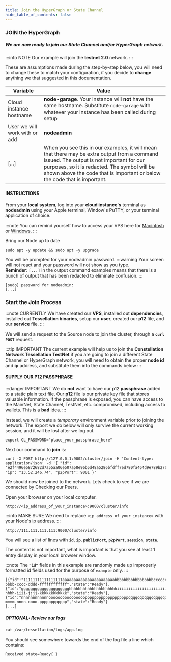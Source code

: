 ```yaml
---
title: Join the HyperGraph or State Channel
hide_table_of_contents: false
---
```


<head>
  <title>Join the HyperGraph or State Channel</title>
  <meta
    name="description"
    content="This document will help to join an existing HyperGraph Network or State Channel."
  />
</head>

### JOIN the **HyperGraph**

##### We are now ready to join our State Channel and/or HyperGraph network.

:::info NOTE
Our example will join the **testnet 2.0** network.
:::

These are assumptions made during the step-by-step below, you will need to change these to match your configuration, if you decide to **change** anything we that suggested in this documentation.

| Variable |	Value |
| -------- | ------ |
| Cloud instance hostname |	**node-garage**. Your instance will **not** have the same hostname. Substitute `node-garage` with whatever your instance has been called during setup |
| User we will work with or add |	**nodeadmin** |
| [...] | When you see this in our examples, it will mean that there may be extra output from a command issued. The output is not important for our purposes, so it is redacted. The symbol will be shown above the code that is important or below the code that is important. |

#### INSTRUCTIONS

From your **local system**, log into your **cloud instance's** terminal as **nodeadmin** using your Apple terminal, Window's PuTTY, or your terminal application of choice.

:::note
You can remind yourself how to access your VPS here for [Macintosh](../accessMac) or [Windows](../accessWin).
:::

Bring our Node up to date

```
sudo apt -y update && sudo apt -y upgrade
```

You will be prompted for your nodeadmin password.
:::warning
Your screen will not react and your password will not show as you type.  
**Reminder**: `[...]` in the output command examples means that there is a bunch of output that has been redacted to eliminate confusion. 
:::
```
[sudo] password for nodeadmin:
[...]
```

### Start the Join Process

:::note CURRENTLY
We have created our **VPS**, installed out **dependencies**, installed out **Tessellation binaries**, setup our **user**, created our **p12** file, and our **service** file.
:::

We will send a request to the Source node to join the cluster, through a **`curl POST`** request.

:::tip IMPORTANT
The current example will help us to join the **Constellation Network Tessellation TestNet** if you are going to join a different State Channel or HyperGraph network, you will need to obtain the proper **node id** and **ip** address, and substitute them into the commands below
:::

#### SUPPLY OUR P12 PASSPHRASE

:::danger IMPORTANT
We do **not** want to have our p12 **passphrase** added to a static plain text file.  Our **p12** file is our private key file that stores valuable information.  If the passphrase is exposed, you can have access to the MainNet, State Channel, TestNet, etc. compromised, including access to wallets.  This is a **bad** idea.
:::

Instead, we will create a *temporary* environment variable prior to joining the network.  The export we do below will only survive the current working session, and it will be lost after we log out.  

```
export CL_PASSWORD="place_your_passphrase_here"
```

Next our command to **join** is:
```
curl -X POST http://127.0.0.1:9002/cluster/join -H 'Content-type: application/json' -d '{ "id": "e2f4496e5872682d7a55aa06e507a58e96b5d48a5286bfdff7ed780fa464d9e789b2760ecd840f4cb3ee6e1c1d81b2ee844c88dbebf149b1084b7313eb680714", "ip": "13.52.246.74", "p2pPort": 9001 }'
```

We should now be joined to the network. Lets check to see if we are connected by Checking our Peers.

Open your browser on your local computer.

```
http://<ip_address_of_your_instance>:9000/cluster/info
```
:::info MAKE SURE
We need to replace `<ip_address_of_your_instance>` with your Node's ip address.
:::

```
http://111.111.111.111:9000/cluster/info
```

You will see a list of lines with **`id`**, **`ip`**, **`publicPort`**, **`p2pPort`**, **`session`**, **`state`**.

The content is not important, what is important is that you see at least 1 entry display in your local browser window.

:::note
The **`"id"`** fields in this example are randomly made up improperly formatted id fields used for the purpose of `example` only.
:::

```
[{"id":"11111111111111111aaaaaaaaaaaaaaaaaaaaaaabbbbbbbbbbbbbbbbbccccccccccccccddddddddddddddddddddeeeeeeeeeeeeeeeeeeeeeeeeffffffffffffff","ip":"111.111.111.111","publicPort":9000,"p2pPort":9001,"session":"aaaaaaaa-bbbb-cccc-dddd-ffffffffffff","state":"Ready"},
{"id":"ggggggggggggggggggggghhhhhhhhhhhhhhhhhhhhhiiiiiiiiiiiiiiiiiiiiiijjjjjjjjjjjjjjjjjjjjjkkkkkkkkkkkkkkkkkkklllllllllllllllllmmmmmmmmm","ip":"122.222.222.222","publicPort":9000,"p2pPort":9001,"session":"gggggggg-hhhh-iiii-jjjj-kkkkkkkkkkkk","state":"Ready"},
{"id":"nnnnnnnnnnnnoooooooooooooooopppppppppppppppppppqqqqqqqqqqqqqqqqqqqqrrrrrrrrrrrrrrrrrrrrrrrrrrrrrrrsssssssssssssssstttttttttttttttt","ip":"133.333.333.333","publicPort":9000,"p2pPort":9001,"session":"llllllll-mmmm-nnnn-oooo-pppppppppppp","state":"Ready"}
[...]
```

##### OPTIONAL: Review our logs

```
cat /var/tessellation/logs/app.log
```

You should see somewhere towards the end of the log file a line which contains:
```
Received state=Ready{ }
```